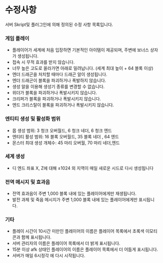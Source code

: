 # 수정사항

서버 Skript및 플러그인에 의해 정의된 수정 사항 목록입니다.

### **게임 플레이**

* 플레이어가 세계에 처음 입장하면 기본적인 아이템이 제공되며, 주변에 보너스 상자가 생성됩니다.
* 접속 시 무적 효과를 받지 않습니다.
* 너무 높은 고도로 올라가면 아래로 밀려납니다. (세계 최대 높이 + 64 블록 이상)
* 엔더 드래곤을 처치할 때마다 드래곤 알이 생성됩니다.
* 엔더 드래곤이 블록을 파괴하거나 폭발하지 않습니다.
* 생성 알을 이용해 생성기 종류를 변경할 수 없습니다.
* 위더가 블록을 파괴하거나 폭발시키지 않습니다.
* 크리퍼가 블록을 파괴하거나 폭발시키지 않습니다.
* 엔드 크리스탈이 블록을 파괴하거나 폭발시키지 않습니다.

### **엔티티 생성 및 활성화 범위**

* 몹 생성 범위: 3 청크  오버월드, 6 청크  네더, 6 청크 엔드
* 엔티티 활성 범위: 16 블록  오버월드, 35 블록 네더 , 64 엔드
* 몬스터 최대 생성 개체수: 45 마리  오버월, 70 마리 네더,엔드

### **세계 생성**

* 디 엔드 좌표 X, Z에 대해 ±1024 외 지역이 매일 새로운 시드로 다시 생성됩니다

### **전역 메시지 및 효과음**

* 전역 효과음이 주변 1,000 블록 내에 있는 플레이어에게만 재생됩니다.
* 발전 과제 및 죽음 메시지가 주변 1,000 블록 내에 있는 플레이어에게만 표시됩니다.

### **기타**

* 플레이 시간이 10시간 미만인 플레이어의 이름은 플레이어 목록에서 초록색 이모티콘과 함께 표시됩니다.
* 서버 관리자의 이름은 플레이어 목록에서 더 밝게 표시됩니다.
* 15분 이상 afk 상태인 플레이어의 이름은 플레이어 목록에서 더 어둡게 표시됩니다.
* 서버가 매일 6시정각 에 다시 시작됩니다.
